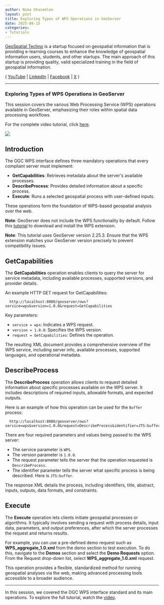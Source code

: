 ```yaml
---
author: Nima Ghasemloo
layout: post
title: Exploring Types of WPS Operations in GeoServer
date: 2025-08-15
categories:   
- Tutorials
---
```


[GeoSpatial Techno](https://www.youtube.com/@geospatialtechno) is a startup focused on geospatial information that is providing e-learning courses to enhance the knowledge of geospatial information users, students, and other startups. The main approach of this startup is providing quality, valid specialized training in the field of geospatial information.

( [YouTube](https://www.youtube.com/@geospatialtechno)
| [LinkedIn](https://www.linkedin.com/in/geospatialtechno)
| [Facebook](https://www.facebook.com/geospatialtechno)
| [X](https://twitter.com/geospatialtechn)
)

----

### Exploring Types of WPS Operations in GeoServer
This session covers the various Web Processing Service (WPS) operations available in GeoServer, emphasizing their roles within spatial data processing workflows.

For the complete video tutorial, click [here](https://www.youtube.com/watch?v=HnvPVTrouQI&list=PL_ITaxp1Ob4ssvlwT5nkMD5arveD8fxc8).

[![](https://img.youtube.com/vi/HnvPVTrouQI/0.jpg)](https://www.youtube.com/watch?v=HnvPVTrouQI&list=PL_ITaxp1Ob4ssvlwT5nkMD5arveD8fxc8)

## Introduction
The OGC WPS interface defines three mandatory operations that every compliant server must implement:

- **GetCapabilities**: Retrieves metadata about the server's available processes.
- **DescribeProcess**: Provides detailed information about a specific process.
- **Execute**: Runs a selected geospatial process with user-defined inputs.

These operations form the foundation of WPS-based geospatial analysis over the web.

**Note**: GeoServer does not include the WPS functionality by default. Follow this [tutorial](https://geoserver.org/tutorials/2025/07/06/geospatial-techno.html) to download and install the WPS extension.

**Note**: This tutorial uses GeoServer version 2.25.3. Ensure that the WPS extension matches your GeoServer version precisely to prevent compatibility issues.


## GetCapabilities
The **GetCapabilities** operation enables clients to query the server for service metadata, including available processes, supported versions, and provider details.

An example HTTP GET request for GetCapabilities:

      http://localhost:8080/geoserver/ows?service=wps&version=1.0.0&request=GetCapabilities

Key parameters:

- `service = wps`: Indicates a WPS request.
- `version = 1.0.0`: Specifies the WPS version.
- `request = GetCapabilities`: Defines the operation.

The resulting XML document provides a comprehensive overview of the WPS service, including server info, available processes, supported languages, and operational metadata.

## DescribeProcess
The **DescribeProcess** operation allows clients to request detailed information about specific processes available on the WPS server. It includes descriptions of required inputs, allowable formats, and expected outputs.

Here is an example of how this operation can be used for the `Buffer` process:

      http://localhost:8080/geoserver/ows?service=wps&version=1.0.0&request=DescribeProcess&identifier=JTS:buffer

There are four required parameters and values being passed to the WPS server:
- The service parameter is `WPS`.
- The version parameter is `1.0.0`.
- The request parameter tells the server that the operation requested is `DescribeProcess`.
- The identifier parameter tells the server what specific process is being described. Here is `JTS:buffer`.

The response XML details the process, including identifiers, title, abstract, inputs, outputs, data formats, and constraints.

## Execute
The **Execute** operation  lets clients initiate geospatial processes or algorithms. It typically involves sending a request with process details, input data, parameters, and output preferences, after which the server processes the request and returns results.

For example, you can use a pre-defined demo request such as **WPS_aggregate_1.0.xml** from the demo section to test execution. To do this, navigate to the **Demos** section and select the **Demo Requests** option. From the Request drop-down list, select **WPS_aggregate_1.0.xml** request.

This operation provides a flexible, standardized method for running geospatial analyses via the web, making advanced processing tools accessible to a broader audience.

----

In this session, we covered the OGC WPS interface standard and its main operations. To explore the full tutorial, watch the [video](https://www.youtube.com/watch?v=HnvPVTrouQI&list=PL_ITaxp1Ob4ssvlwT5nkMD5arveD8fxc8).